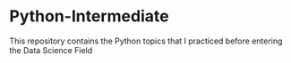 # Python-Intermediate
This repository contains the Python topics that I practiced before entering the Data Science Field
